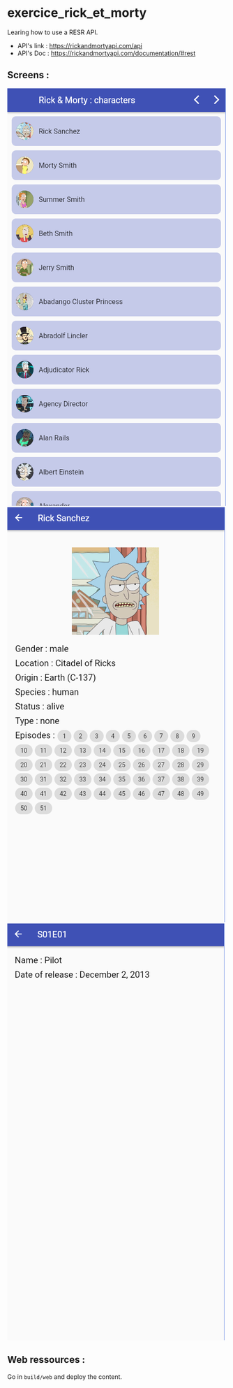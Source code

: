 # exercice_rick_et_morty

Learing how to use a RESR API.
- API's link : https://rickandmortyapi.com/api
- API's Doc : https://rickandmortyapi.com/documentation/#rest

## Screens :

![image](image1.png "List of characters")
![image](image2.png "Character")
![image](image3.png "Episode")

## Web ressources : 

Go in ```build/web``` and deploy the content.
